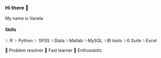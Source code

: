 ### Hi there 👋

My name is Vanela

#### Skills

✨ R  ✨ Python  ✨ SPSS  ✨Stata  ✨Matlab
✨MySQL  ✨BI tools ✨G Suite  ✨Excel

🔹 Problem resolver 🔹 Fast learner  🔹 Enthusiastic 
